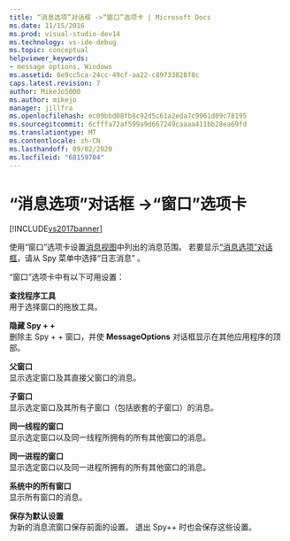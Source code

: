 ```yaml
---
title: “消息选项”对话框 ->“窗口”选项卡 | Microsoft Docs
ms.date: 11/15/2016
ms.prod: visual-studio-dev14
ms.technology: vs-ide-debug
ms.topic: conceptual
helpviewer_keywords:
- message options, Windows
ms.assetid: 6e9cc5ca-24cc-49cf-aa22-c89733828f8c
caps.latest.revision: 7
author: MikeJo5000
ms.author: mikejo
manager: jillfra
ms.openlocfilehash: ec09bbd08fb8c92d5c61a2eda7c9961d09c78195
ms.sourcegitcommit: 6cfffa72af599a9d667249caaaa411bb28ea69fd
ms.translationtype: MT
ms.contentlocale: zh-CN
ms.lasthandoff: 09/02/2020
ms.locfileid: "68159704"
---
```

# <a name="windows-tab-message-options-dialog-box"></a>“消息选项”对话框 ->“窗口”选项卡
[!INCLUDE[vs2017banner](../includes/vs2017banner.md)]

使用“窗口”选项卡设置[消息视图](../debugger/messages-view.md)中列出的消息范围。 若要显示[“消息选项”对话框](../debugger/message-options-dialog-box.md)，请从 Spy 菜单中选择“日志消息” 。  
  
 “窗口”选项卡中有以下可用设置：  
  
 **查找程序工具**  
 用于选择窗口的拖放工具。  
  
 **隐藏 Spy + +**  
 删除主 Spy + + 窗口，并使 **MessageOptions** 对话框显示在其他应用程序的顶部。  
  
 **父窗口**  
 显示选定窗口及其直接父窗口的消息。  
  
 **子窗口**  
 显示选定窗口及其所有子窗口（包括嵌套的子窗口）的消息。  
  
 **同一线程的窗口**  
 显示选定窗口以及同一线程所拥有的所有其他窗口的消息。  
  
 **同一进程的窗口**  
 显示选定窗口以及同一进程所拥有的所有其他窗口的消息。  
  
 **系统中的所有窗口**  
 显示所有窗口的消息。  
  
 **保存为默认设置**  
 为新的消息流窗口保存前面的设置。 退出 Spy++ 时也会保存这些设置。
